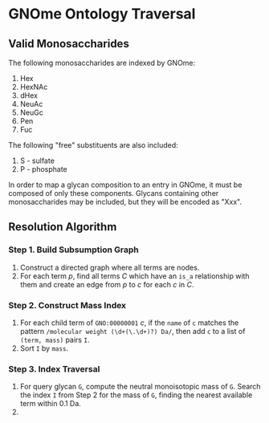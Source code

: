 # GNOme Ontology Traversal

## Valid Monosaccharides

The following monosaccharides are indexed by GNOme:

1. Hex
2. HexNAc
3. dHex
4. NeuAc
5. NeuGc
6. Pen
7. Fuc

The following "free" substituents are also included:

1. S - sulfate
2. P - phosphate

In order to map a glycan composition to an entry in GNOme, it must be composed of only these components. Glycans containing other monosaccharides may be included, but they will be encoded as "Xxx".

## Resolution Algorithm

### Step 1. Build Subsumption Graph
1. Construct a directed graph where all terms are nodes.
2. For each term *p*, find all terms *C* which have an `is_a` relationship with them and create an edge from *p* to *c* for each *c* in *C*.

### Step 2. Construct Mass Index
1. For each child term of `GNO:00000001` *c*, if the `name` of `c`  matches the pattern `/molecular weight (\d+(\.\d+)?) Da/`, then add `c` to a list of `(term, mass)` pairs `I`.
2. Sort `I` by `mass`. 

### Step 3. Index Traversal
1. For query glycan `G`, compute the neutral monoisotopic mass of `G`. Search the index `I` from Step 2 for the mass of `G`, finding the nearest available term  within 0.1 Da.
2. 
